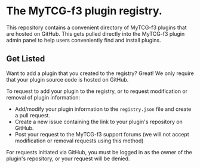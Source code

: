 # The MyTCG-f3 plugin registry.
This repository contains a convenient directory of MyTCG-f3 plugins that are hosted on GitHub. This gets pulled directly into the MyTCG-f3 plugin admin panel to help users conveniently find and install plugins.

## Get Listed
Want to add a plugin that you created to the registry? Great! We only require that your plugin source code is hosted on GitHub. 

To request to add your plugin to the registry, or to request modification or removal of plugin information:

* Add/modify your plugin information to the `registry.json` file and create a pull request.
* Create a new issue containing the link to your plugin's repository on GitHub.
* Post your request to the MyTCG-f3 support forums (we will not accept modification or removal requests using this method)

For requests initiated via GitHub, you must be logged in as the owner of the plugin's repository, or your request will be denied.
